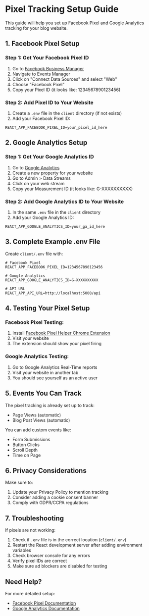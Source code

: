 # Pixel Tracking Setup Guide

This guide will help you set up Facebook Pixel and Google Analytics tracking for your blog website.

## 1. Facebook Pixel Setup

### Step 1: Get Your Facebook Pixel ID
1. Go to [Facebook Business Manager](https://business.facebook.com/)
2. Navigate to Events Manager
3. Click on "Connect Data Sources" and select "Web"
4. Choose "Facebook Pixel"
5. Copy your Pixel ID (it looks like: 1234567890123456)

### Step 2: Add Pixel ID to Your Website
1. Create a `.env` file in the `client` directory (if not exists)
2. Add your Facebook Pixel ID:
```
REACT_APP_FACEBOOK_PIXEL_ID=your_pixel_id_here
```

## 2. Google Analytics Setup

### Step 1: Get Your Google Analytics ID
1. Go to [Google Analytics](https://analytics.google.com/)
2. Create a new property for your website
3. Go to Admin > Data Streams
4. Click on your web stream
5. Copy your Measurement ID (it looks like: G-XXXXXXXXXX)

### Step 2: Add Google Analytics ID to Your Website
1. In the same `.env` file in the `client` directory
2. Add your Google Analytics ID:
```
REACT_APP_GOOGLE_ANALYTICS_ID=your_ga_id_here
```

## 3. Complete Example .env File

Create `client/.env` file with:
```
# Facebook Pixel
REACT_APP_FACEBOOK_PIXEL_ID=1234567890123456

# Google Analytics
REACT_APP_GOOGLE_ANALYTICS_ID=G-XXXXXXXXXX

# API URL
REACT_APP_API_URL=http://localhost:5000/api
```

## 4. Testing Your Pixel Setup

### Facebook Pixel Testing:
1. Install [Facebook Pixel Helper Chrome Extension](https://chrome.google.com/webstore/detail/facebook-pixel-helper/)
2. Visit your website
3. The extension should show your pixel firing

### Google Analytics Testing:
1. Go to Google Analytics Real-Time reports
2. Visit your website in another tab
3. You should see yourself as an active user

## 5. Events You Can Track

The pixel tracking is already set up to track:
- Page Views (automatic)
- Blog Post Views (automatic)

You can add custom events like:
- Form Submissions
- Button Clicks
- Scroll Depth
- Time on Page

## 6. Privacy Considerations

Make sure to:
1. Update your Privacy Policy to mention tracking
2. Consider adding a cookie consent banner
3. Comply with GDPR/CCPA regulations

## 7. Troubleshooting

If pixels are not working:
1. Check if `.env` file is in the correct location (`client/.env`)
2. Restart the React development server after adding environment variables
3. Check browser console for any errors
4. Verify pixel IDs are correct
5. Make sure ad blockers are disabled for testing

## Need Help?

For more detailed setup:
- [Facebook Pixel Documentation](https://developers.facebook.com/docs/facebook-pixel/)
- [Google Analytics Documentation](https://support.google.com/analytics/) 